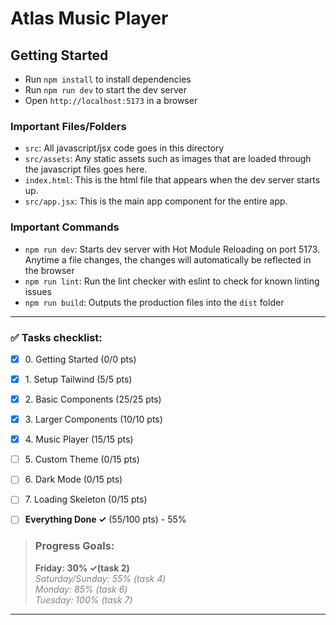 # Atlas Music Player

## Getting Started

- Run `npm install` to install dependencies
- Run `npm run dev` to start the dev server
- Open `http://localhost:5173` in a browser

### Important Files/Folders

- `src`: All javascript/jsx code goes in this directory
- `src/assets`: Any static assets such as images that are loaded through the javascript files goes here.
- `index.html`: This is the html file that appears when the dev server starts up.
- `src/app.jsx`: This is the main app component for the entire app.

### Important Commands

- `npm run dev`: Starts dev server with Hot Module Reloading on port 5173. Anytime a file changes, the changes will automatically be reflected in the browser
- `npm run lint`: Run the lint checker with eslint to check for known linting issues
- `npm run build`: Outputs the production files into the `dist` folder


---

### ✅ Tasks checklist:
- [X] ​0. Getting Started (0/0 pts)
- [X] ​1. Setup Tailwind (5/5 pts)
- [X] ​2. Basic Components (25/25 pts)
- [X] ​3. Larger Components (10/10 pts)
- [X] ​4. Music Player (15/15 pts)
- [ ] ​5. Custom Theme (0/15 pts)
- [ ] ​6. Dark Mode (0/15 pts)
- [ ] ​7. Loading Skeleton (0/15 pts)


- [ ] **Everything Done ✓** (55/100 pts) - 55%

>### Progress Goals:
><strong>Friday: 30% ✓(task 2)</strong>  
<em style="color: gray">Saturday/Sunday: 55% (task 4)</em>  
<em style="color: gray">Monday: 85% (task 6)</em>  
<em style="color: gray">Tuesday: 100% (task 7)</em>

---
